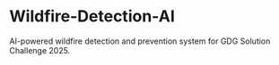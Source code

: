 # Wildfire-Detection-AI
AI-powered wildfire detection and prevention system for GDG Solution Challenge 2025.
